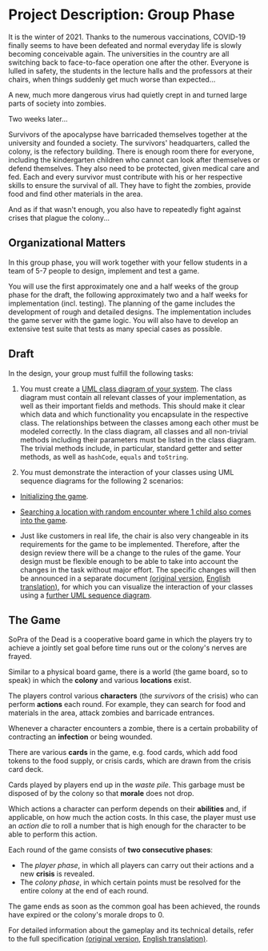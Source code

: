 # Project Description: Group Phase

It is the winter of 2021. Thanks to the numerous vaccinations, COVID-19 finally seems to have been defeated and normal everyday life is slowly becoming conceivable again. The universities in the country are all switching back to face-to-face operation one after the other. Everyone is lulled in safety, the students in the lecture halls and the professors at their chairs, when things suddenly get much worse than expected...

A new, much more dangerous virus had quietly crept in and turned large parts of society into zombies.

Two weeks later...

Survivors of the apocalypse have barricaded themselves together at the university and founded a society. The survivors' headquarters, called the colony, is the refectory building. There is enough room there for everyone, including the kindergarten children who cannot can look after themselves or defend themselves. They also need to be protected, given medical care and fed. Each and every survivor must contribute with his or her respective skills to ensure the survival of all. They have to fight the zombies, provide food and find other materials in the area.

And as if that wasn't enough, you also have to repeatedly fight against crises that plague the colony...

## Organizational Matters

In this group phase, you will work together with your fellow students in a team of 5-7 people to design, implement and test a game.

You will use the first approximately one and a half weeks of the group phase for the draft, the following approximately two and a half weeks for implementation (incl. testing). The planning of the game includes the development of rough and detailed designs. The implementation includes the game server with the game logic. You will also have to develop an extensive test suite that tests as many special cases as possible.

## Draft
In the design, your group must fulfill the following tasks:

1. You must create a [UML class diagram of your system](/SoftwareEngineeringLab_SS21/GroupPhase/classdiagram.svg). The class diagram must contain all relevant classes of your implementation, as well as their important fields and methods. This should make it clear which data and which functionality you encapsulate in the respective class. The relationships between the classes among each other must be modeled correctly. In the class diagram, all classes and all non-trivial methods including their parameters must be listed in the class diagram. The trivial methods include, in particular, standard getter and setter methods, as well as `hashCode`, `equals` and `toString`.

2. You must demonstrate the interaction of your classes using UML sequence diagrams for the following 2 scenarios:

- [Initializing the game](/SoftwareEngineeringLab_SS21/GroupPhase/initialisationSequence.svg).

- [Searching a location with random encounter where 1 child also comes into the game](/SoftwareEngineeringLab_SS21/GroupPhase/searchSequence.svg). 

- Just like customers in real life, the chair is also very changeable in its requirements for the game to be implemented. Therefore, after the design review there will be a change to the rules of the game. Your design must be flexible enough to be able to take into account the changes in the task without major effort. The specific changes will then be announced in a separate document [(original version](/SoftwareEngineeringLab_SS21/GroupPhase/Anforderungsaenderung.pdf), [English translation)](/SoftwareEngineeringLab_SS21/GroupPhase/Requirements_change.pdf), for which you can visualize the interaction of your classes using a [further UML sequence diagram](/SoftwareEngineeringLab_SS21/GroupPhase/searchPassiveAbility.svg).

## The Game
SoPra of the Dead is a cooperative board game in which the players try to achieve a jointly set goal before time runs out or the colony's nerves are frayed.

Similar to a physical board game, there is a world (the game board, so to speak) in which the **colony** and various **locations** exist.

The players control various **characters** (the *survivors* of the crisis) who can perform **actions** each round. For example, they can search for food and materials in the area, attack zombies and barricade entrances.

Whenever a character encounters a zombie, there is a certain probability of contracting an **infection** or being wounded.

There are various **cards** in the game, e.g. food cards, which add food tokens to the food supply, or crisis cards, which are drawn from the crisis card deck.

Cards played by players end up in the *waste pile*. This garbage must be disposed of by the colony so that **morale** does not drop.

Which actions a character can perform depends on their **abilities** and, if applicable, on how much the action costs. In this case, the player must use an *action die* to roll a number that is high enough for the character to be able to perform this action.

Each round of the game consists of **two consecutive phases**:
- The *player phase*, in which all players can carry out their actions and a new **crisis** is revealed.
- The *colony phase*, in which certain points must be resolved for the entire colony at the end of each round. 

The game ends as soon as the common goal has been achieved, the rounds have expired or the colony's morale drops to 0.

For detailed information about the gameplay and its technical details, refer to the full specification [(original version](/SoftwareEngineeringLab_SS21/GroupPhase//Spezifikation.pdf), [English translation)](/SoftwareEngineeringLab_SS21/GroupPhase/Specification.pdf).